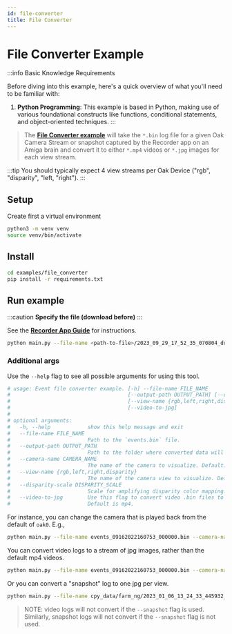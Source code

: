 ```yaml
---
id: file-converter
title: File Converter
---
```


# File Converter Example

:::info Basic Knowledge Requirements

Before diving into this example, here's a quick overview of what you'll need to be familiar with:

1. **Python Programming**: This example is based in Python, making use of various foundational
constructs like functions, conditional statements, and object-oriented techniques.
:::

> The [**File Converter example**](https://github.com/farm-ng/farm-ng-amiga/blob/main/py/examples/file_converter/main.py)
  will take the `*.bin` log file for a given Oak Camera Stream or snapshot
> captured by the Recorder app on an Amiga brain and convert it to either
> `*.mp4` videos or `*.jpg` images for each view stream.

:::tip
You should typically expect 4 view streams per Oak Device ("rgb", "disparity", "left, "right").
:::

## Setup

Create first a virtual environment

```bash
python3 -m venv venv
source venv/bin/activate
```

## Install

```bash
cd examples/file_converter
pip install -r requirements.txt
```

## Run example

:::caution
**Specify the file (download before)**
:::

See the **[Recorder App Guide](/docs/apps/recorder_app/)** for instructions.

```bash
python main.py --file-name <path-to-file>/2023_09_29_17_52_35_070804_dubnium-durian.0000.bin
```

### Additional args

 Use the `--help` flag to see all possible arguments for using this tool.

```bash
# usage: Event file converter example. [-h] --file-name FILE_NAME
#                                      [--output-path OUTPUT_PATH] [--camera-name CAMERA_NAME]
#                                      [--view-name {rgb,left,right,disparity}] [--disparity-scale DISPARITY_SCALE]
#                                      [--video-to-jpg]
#
# optional arguments:
#   -h, --help            show this help message and exit
#   --file-name FILE_NAME
#                         Path to the `events.bin` file.
#   --output-path OUTPUT_PATH
#                         Path to the folder where converted data will be written.
#   --camera-name CAMERA_NAME
#                         The name of the camera to visualize. Default: oak0.
#   --view-name {rgb,left,right,disparity}
#                         The name of the camera view to visualize. Default: rbg.
#   --disparity-scale DISPARITY_SCALE
#                         Scale for amplifying disparity color mapping. Default: 1.
#   --video-to-jpg        Use this flag to convert video .bin files to a series of jpg images.
#                         Default is mp4.
```

 For instance, you can change the camera that is played back from the default of `oak0`. E.g.,

```bash
python main.py --file-name events_09162022160753_000000.bin --camera-name oak1
```

You can convert video logs to a stream of jpg images, rather than the default mp4 videos.

```bash
python main.py --file-name events_09162022160753_000000.bin --camera-name oak1 --video-to-jpg
```

Or you can convert a "snapshot" log to one jpg per view.

```bash
python main.py --file-name cpy_data/farm_ng/2023_01_06_13_24_33_445932_snapshot_b42d218.bin --video-to-jpg
```

> NOTE: video logs will not convert if the `--snapshot` flag is used.
> Similarly, snapshot logs will not convert if the `--snapshot` flag is not used.
